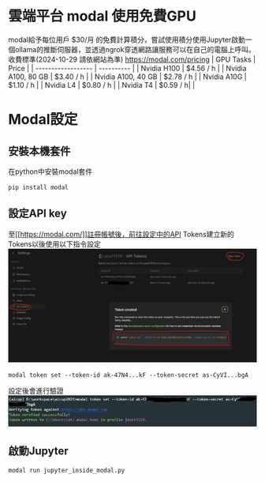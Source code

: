 # 雲端平台 modal 使用免費GPU
modal給予每位用戶 $30/月 的免費計算積分，嘗試使用積分使用Jupyter啟動一個ollama的推斷伺服器，並透過ngrok穿透網路讓服務可以在自己的電腦上呼叫。
收費標準(2024-10-29 請依網站為準)
https://modal.com/pricing
| GPU Tasks          | Price      |
| ------------------ | ---------- |
| Nvidia H100        | $4.56 / h  |
| Nvidia A100, 80 GB | $3.40 / h  |
| Nvidia A100, 40 GB | $2.78 / h  |
| Nvidia A10G        | $1.10 / h  |
| Nvidia L4          | $0.80 / h  |
| Nvidia T4          | $0.59 / h| |

# Modal設定
## 安裝本機套件
在python中安裝modal套件
``` shell
pip install modal
```
## 設定API key
至[[https://modal.com/]]註冊帳號後，前往設定中的API Tokens建立新的Tokens以後使用以下指令設定
![create_api_token](image\createapitoken.jpeg)
```
modal token set --token-id ak-47N4...kF --token-secret as-CyVI...bgA
```
設定後會進行驗證
![set_api_toker](image\setapitoker.jpeg)

## 啟動Jupyter
``` shell
modal run jupyter_inside_modal.py
```
